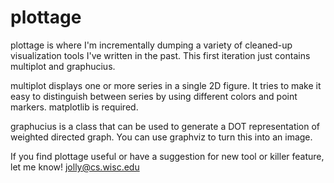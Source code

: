 plottage
========

plottage is where I'm incrementally dumping a variety of cleaned-up visualization tools I've written in the past. This first iteration just contains multiplot and graphucius.

multiplot displays one or more series in a single 2D figure. It tries to make it easy to distinguish between series by using different colors and point markers. matplotlib is required.

graphucius is a class that can be used to generate a DOT representation of weighted directed graph. You can use graphviz to turn this into an image.

If you find plottage useful or have a suggestion for new tool or killer feature, let me know! jolly@cs.wisc.edu
